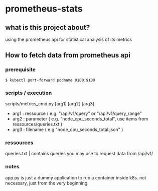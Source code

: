 # prometheus-stats

## what is this project about?
using the prometheus api for statistical analysis of its metrics

## How to fetch data from prometheus api 
### prerequisite
```
$ kubectl port-forward podname 9100:9100
```
### scripts / execution
scripts/metrics_cmd.py [arg1] [arg2] [arg3]

- arg1 : ressource ( e.g. "/api/v1/query" or "/api/v1/query_range"
- arg2 : parameter ( e.g. "node_cpu_seconds_total", use items from ressources/queries.txt )
- arg3 : filename ( e.g "node_cpu_seconds_total.json" )


### ressources 
queries.txt | contains queries you may use to request data from /api/v1/

### notes
app.py is just a dummy application to run a container inside k8s. not necessary, just from the very beginning.
